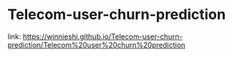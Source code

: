 # Telecom-user-churn-prediction
link: https://winnieshi.github.io/Telecom-user-churn-prediction/Telecom%20user%20churn%20prediction


